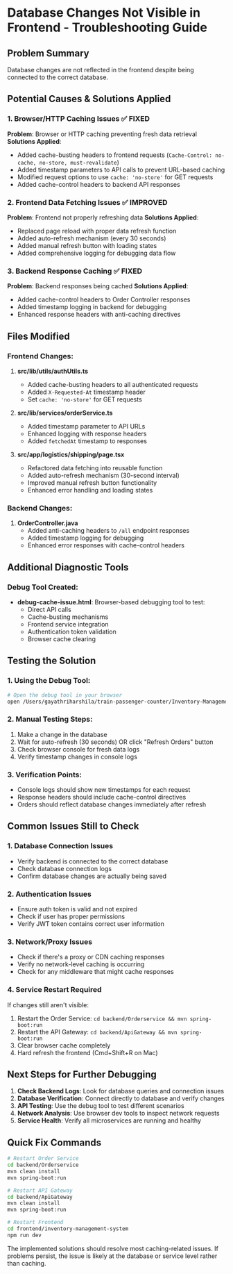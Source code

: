 # Database Changes Not Visible in Frontend - Troubleshooting Guide

## Problem Summary

Database changes are not reflected in the frontend despite being connected to the correct database.

## Potential Causes & Solutions Applied

### 1. Browser/HTTP Caching Issues ✅ FIXED

**Problem**: Browser or HTTP caching preventing fresh data retrieval
**Solutions Applied**:

- Added cache-busting headers to frontend requests (`Cache-Control: no-cache, no-store, must-revalidate`)
- Added timestamp parameters to API calls to prevent URL-based caching
- Modified request options to use `cache: 'no-store'` for GET requests
- Added cache-control headers to backend API responses

### 2. Frontend Data Fetching Issues ✅ IMPROVED

**Problem**: Frontend not properly refreshing data
**Solutions Applied**:

- Replaced page reload with proper data refresh function
- Added auto-refresh mechanism (every 30 seconds)
- Added manual refresh button with loading states
- Added comprehensive logging for debugging data flow

### 3. Backend Response Caching ✅ FIXED

**Problem**: Backend responses being cached
**Solutions Applied**:

- Added cache-control headers to Order Controller responses
- Added timestamp logging in backend for debugging
- Enhanced response headers with anti-caching directives

## Files Modified

### Frontend Changes:

1. **src/lib/utils/authUtils.ts**

   - Added cache-busting headers to all authenticated requests
   - Added `X-Requested-At` timestamp header
   - Set `cache: 'no-store'` for GET requests

2. **src/lib/services/orderService.ts**

   - Added timestamp parameter to API URLs
   - Enhanced logging with response headers
   - Added `fetchedAt` timestamp to responses

3. **src/app/logistics/shipping/page.tsx**
   - Refactored data fetching into reusable function
   - Added auto-refresh mechanism (30-second interval)
   - Improved manual refresh button functionality
   - Enhanced error handling and loading states

### Backend Changes:

1. **OrderController.java**
   - Added anti-caching headers to `/all` endpoint responses
   - Added timestamp logging for debugging
   - Enhanced error responses with cache-control headers

## Additional Diagnostic Tools

### Debug Tool Created:

- **debug-cache-issue.html**: Browser-based debugging tool to test:
  - Direct API calls
  - Cache-busting mechanisms
  - Frontend service integration
  - Authentication token validation
  - Browser cache clearing

## Testing the Solution

### 1. Using the Debug Tool:

```bash
# Open the debug tool in your browser
open /Users/gayathriharshila/train-passenger-counter/Inventory-Management-System_Grp_16/debug-cache-issue.html
```

### 2. Manual Testing Steps:

1. Make a change in the database
2. Wait for auto-refresh (30 seconds) OR click "Refresh Orders" button
3. Check browser console for fresh data logs
4. Verify timestamp changes in console logs

### 3. Verification Points:

- Console logs should show new timestamps for each request
- Response headers should include cache-control directives
- Orders should reflect database changes immediately after refresh

## Common Issues Still to Check

### 1. Database Connection Issues

- Verify backend is connected to the correct database
- Check database connection logs
- Confirm database changes are actually being saved

### 2. Authentication Issues

- Ensure auth token is valid and not expired
- Check if user has proper permissions
- Verify JWT token contains correct user information

### 3. Network/Proxy Issues

- Check if there's a proxy or CDN caching responses
- Verify no network-level caching is occurring
- Check for any middleware that might cache responses

### 4. Service Restart Required

If changes still aren't visible:

1. Restart the Order Service: `cd backend/Orderservice && mvn spring-boot:run`
2. Restart the API Gateway: `cd backend/ApiGateway && mvn spring-boot:run`
3. Clear browser cache completely
4. Hard refresh the frontend (Cmd+Shift+R on Mac)

## Next Steps for Further Debugging

1. **Check Backend Logs**: Look for database queries and connection issues
2. **Database Verification**: Connect directly to database and verify changes
3. **API Testing**: Use the debug tool to test different scenarios
4. **Network Analysis**: Use browser dev tools to inspect network requests
5. **Service Health**: Verify all microservices are running and healthy

## Quick Fix Commands

```bash
# Restart Order Service
cd backend/Orderservice
mvn clean install
mvn spring-boot:run

# Restart API Gateway
cd backend/ApiGateway
mvn clean install
mvn spring-boot:run

# Restart Frontend
cd frontend/inventory-management-system
npm run dev
```

The implemented solutions should resolve most caching-related issues. If problems persist, the issue is likely at the database or service level rather than caching.
